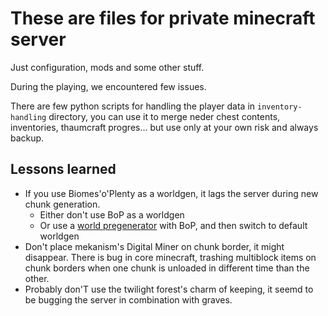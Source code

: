 # These are files for private minecraft server

Just configuration, mods and some other stuff.

During the playing, we encountered few issues.

There are few python scripts for handling the player data in `inventory-handling` directory, 
you can use it to merge neder chest contents, inventories, thaumcraft progres...
but use only at your own risk and always backup.
 
## Lessons learned
- If you use Biomes'o'Plenty as a worldgen, it lags the server during new chunk generation. 
    - Either don't use BoP as a worldgen
    - Or use a [world pregenerator](https://minecraft.curseforge.com/projects/chunkpregenerator) with BoP, and then switch to default worldgen
- Don't place mekanism's Digital Miner on chunk border, it might disappear. There is bug in core minecraft, 
trashing multiblock items on chunk borders when one chunk is unloaded in different time than the other.
- Probably don'T use the twilight forest's charm of keeping, it seemd to be bugging the server in combination with graves.  